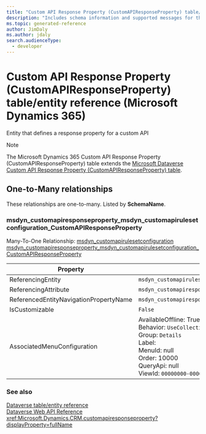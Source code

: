 ```yaml
---
title: "Custom API Response Property (CustomAPIResponseProperty) table/entity reference (Microsoft Dynamics 365)"
description: "Includes schema information and supported messages for the Custom API Response Property (CustomAPIResponseProperty) table/entity with Microsoft Dynamics 365."
ms.topic: generated-reference
author: JimDaly
ms.author: jdaly
search.audienceType: 
  - developer
---
```


# Custom API Response Property (CustomAPIResponseProperty) table/entity reference (Microsoft Dynamics 365)

Entity that defines a response property for a custom API

> [!NOTE]
> The Microsoft Dynamics 365 Custom API Response Property (CustomAPIResponseProperty) table extends the [Microsoft Dataverse Custom API Response Property (CustomAPIResponseProperty) table](/power-apps/developer/data-platform/reference/entities/customapiresponseproperty).




## One-to-Many relationships

These relationships are one-to-many. Listed by **SchemaName**.

### <a name="BKMK_msdyn_customapiresponseproperty_msdyn_customapirulesetconfiguration_CustomAPIResponseProperty"></a> msdyn_customapiresponseproperty_msdyn_customapirulesetconfiguration_CustomAPIResponseProperty

Many-To-One Relationship: [msdyn_customapirulesetconfiguration msdyn_customapiresponseproperty_msdyn_customapirulesetconfiguration_CustomAPIResponseProperty](msdyn_customapirulesetconfiguration.md#BKMK_msdyn_customapiresponseproperty_msdyn_customapirulesetconfiguration_CustomAPIResponseProperty)

|Property|Value|
|---|---|
|ReferencingEntity|`msdyn_customapirulesetconfiguration`|
|ReferencingAttribute|`msdyn_customapiresponseproperty`|
|ReferencedEntityNavigationPropertyName|`msdyn_customapiresponseproperty_msdyn_customapirulesetconfiguration_CustomAPIResponseProperty`|
|IsCustomizable|`False`|
|AssociatedMenuConfiguration|AvailableOffline: True<br />Behavior: `UseCollectionName`<br />Group: `Details`<br />Label: <br />MenuId: null<br />Order: 10000<br />QueryApi: null<br />ViewId: `00000000-0000-0000-0000-000000000000`|



### See also

[Dataverse table/entity reference](/power-apps/developer/data-platform/reference/about-entity-reference)  
[Dataverse Web API Reference](/power-apps/developer/data-platform/webapi/reference/about)   
<xref:Microsoft.Dynamics.CRM.customapiresponseproperty?displayProperty=fullName>
